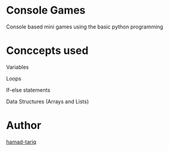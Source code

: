 # Console Games

Console based mini games using the basic python programming

# Conccepts used

Variables

Loops

If-else statements

Data Structures (Arrays and Lists)

# Author

[hamad-tariq](https://github.com/hamad-tariq)
